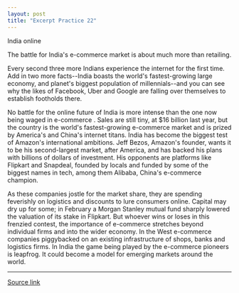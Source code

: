 ```yaml
---
layout: post
title: "Excerpt Practice 22"
---
```


India online

The battle for India's e-commerce market is about much more than retailing.

Every second three more Indians experience the internet for the first time. Add in two more facts--India boasts the world's fastest-growing large economy, and planet's biggest population of millennials--and you can see why the likes of Facebook, Uber and Google are falling over themselves to establish footholds there.

No battle for the online future of India is more intense than the one now being waged in e-commerce . Sales are still tiny, at $16 billion last year, but the country is the world's fastest-growing e-commerce market and is prized by America's and China's internet titans. India has become the biggest test of Amazon's international ambitions. Jeff Bezos, Amazon's founder, wants it to be his second-largest market, after America, and has backed his plans with billions of dollars of investment. His opponents are platforms like Flipkart and Snapdeal, founded by locals and funded by some of the biggest names in tech, among them Alibaba, China's e-commerce champion.

As these companies jostle for the market share, they are spending feverishly on logistics and discounts to lure consumers online. Capital may dry up for some; in February a Morgan Stanley mutual fund sharply lowered the valuation of its stake in Flipkart. But whoever wins or loses in this frenzied contest, the importance of e-commerce stretches beyond individual firms and into the wider economy. In the West e-commerce companies piggybacked on an existing infrastructure of shops, banks and logistics firms. In India the game being played by the e-commerce pioneers is leapfrog. It could become a model for emerging markets around the world.


*************************************************************************************

[Source link][link]

[link]: http://www.economist.com/news/leaders/21693925-battle-indias-e-commerce-market-about-much-more-retailing-india-online
